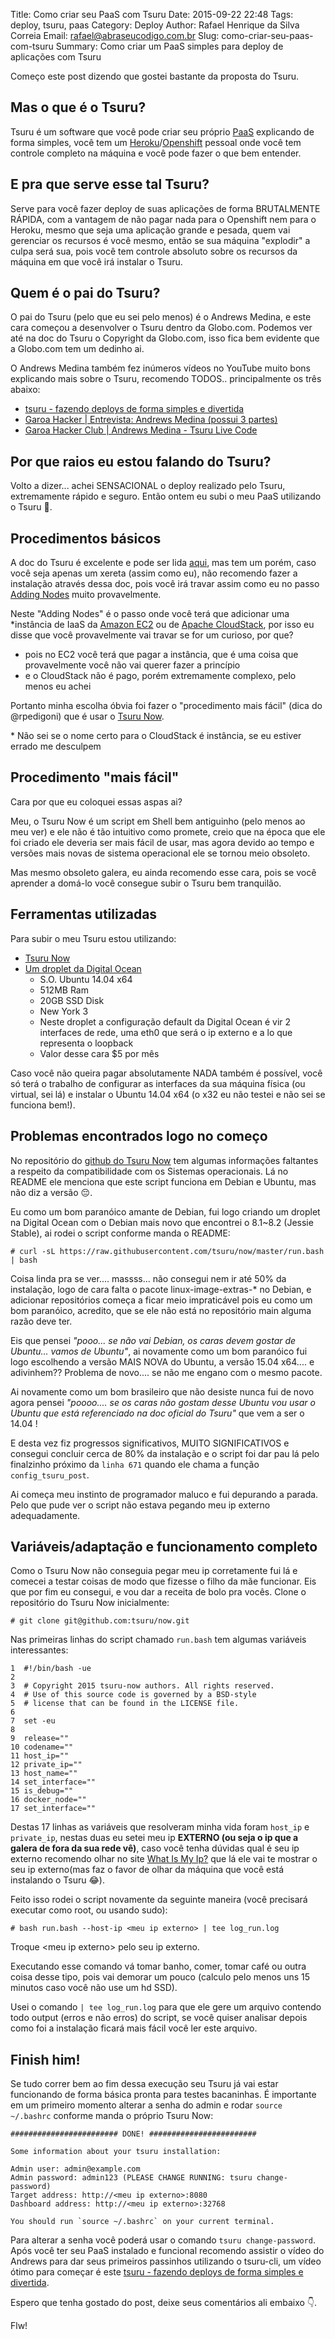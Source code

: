 Title: Como criar seu PaaS com Tsuru
Date: 2015-09-22 22:48
Tags: deploy, tsuru, paas
Category: Deploy
Author: Rafael Henrique da Silva Correia
Email: rafael@abraseucodigo.com.br
Slug: como-criar-seu-paas-com-tsuru
Summary: Como criar um PaaS simples para deploy de aplicações com Tsuru

Começo este post dizendo que gostei bastante da proposta do Tsuru. 

Mas o que é o Tsuru?
--------------------

Tsuru é um software que você pode criar seu próprio [PaaS](https://en.wikipedia.org/wiki/Platform_as_a_service) explicando de forma simples, você tem um [Heroku](https://www.heroku.com/)/[Openshift](https://www.openshift.com) pessoal onde você tem controle completo na máquina e você pode fazer o que bem entender.

E pra que serve esse tal Tsuru?
-------------------------------

Serve para você fazer deploy de suas aplicações de forma BRUTALMENTE RÁPIDA, com a vantagem de não pagar nada para o Openshift nem para o Heroku, mesmo que seja uma aplicação grande e pesada, quem vai gerenciar os recursos é você mesmo, então se sua máquina "explodir" a culpa será sua, pois você tem controle absoluto sobre os recursos da máquina em que você irá instalar o Tsuru.

Quem é o pai do Tsuru?
----------------------

O pai do Tsuru (pelo que eu sei pelo menos) é o Andrews Medina, e este cara começou a desenvolver o Tsuru dentro da Globo.com. Podemos ver até na doc do Tsuru o Copyright da Globo.com, isso fica bem evidente que a Globo.com tem um dedinho ai.

O Andrews Medina também fez inúmeros vídeos no YouTube muito bons explicando mais sobre o Tsuru, recomendo TODOS.. principalmente os três abaixo:

- [tsuru - fazendo deploys de forma simples e divertida](https://www.youtube.com/watch?v=YD3iNEBb4t0)
- [Garoa Hacker | Entrevista: Andrews Medina (possui 3 partes)](https://www.youtube.com/watch?v=h68DCFFXGW0)
- [Garoa Hacker Club | Andrews Medina - Tsuru Live Code](https://www.youtube.com/watch?v=dC79RpifEQI)

Por que raios eu estou falando do Tsuru?
----------------------------------------

Volto a dizer... achei SENSACIONAL o deploy realizado pelo Tsuru, extremamente rápido e seguro. Então ontem eu subi o meu PaaS utilizando o Tsuru :raised_hands:.

Procedimentos básicos
---------------------

A doc do Tsuru é excelente e pode ser lida [aqui](http://docs.tsuru.io/en/stable/understanding/index.html), mas tem um porém, caso você seja apenas um xereta (assim como eu), não recomendo fazer a instalação através dessa doc, pois você irá travar assim como eu no passo [Adding Nodes](http://docs.tsuru.io/en/stable/installing/adding-nodes.html) muito provavelmente. 

Neste "Adding Nodes" é o passo onde você terá que adicionar uma *instância de IaaS da [Amazon EC2](https://aws.amazon.com/pt/ec2/) ou de [Apache CloudStack](https://cloudstack.apache.org/), por isso eu disse que você provavelmente vai travar se for um curioso, por que?

- pois no EC2 você terá que pagar a instância, que é uma coisa que provavelmente você não vai querer fazer a princípio
- e o CloudStack não é pago, porém extremamente complexo, pelo menos eu achei

Portanto minha escolha óbvia foi fazer o "procedimento mais fácil" (dica do @rpedigoni) que é usar o [Tsuru Now](https://github.com/tsuru/now).

\* Não sei se o nome certo para o CloudStack é instância, se eu estiver errado me desculpem

Procedimento "mais fácil"
-------------------------

Cara por que eu coloquei essas aspas ai? 

Meu, o Tsuru Now é um script em Shell bem antiguinho (pelo menos ao meu ver) e ele não é tão intuitivo como promete, creio que na época que ele foi criado ele deveria ser mais fácil de usar, mas agora devido ao tempo e versões mais novas de sistema operacional ele se tornou meio obsoleto.

Mas mesmo obsoleto galera, eu ainda recomendo esse cara, pois se você aprender a domá-lo você consegue subir o Tsuru bem tranquilão.

Ferramentas utilizadas
----------------------

Para subir o meu Tsuru estou utilizando:

- [Tsuru Now](https://github.com/tsuru/now)
- [Um droplet da Digital Ocean](https://www.digitalocean.com/community/tutorials/how-to-create-your-first-digitalocean-droplet-virtual-server)
    - S.O. Ubuntu 14.04 x64
    - 512MB Ram 
    - 20GB SSD Disk 
    - New York 3
    - Neste droplet a configuração default da Digital Ocean é vir 2 interfaces de rede, uma eth0 que será o ip externo e a lo que representa o loopback
    - Valor desse cara $5 por mês

Caso você não queira pagar absolutamente NADA também é possível, você só terá o trabalho de configurar as interfaces da sua máquina física (ou virtual, sei lá) e instalar o Ubuntu 14.04 x64 (o x32 eu não testei e não sei se funciona bem!).

Problemas encontrados logo no começo
------------------------------------

No repositório do [github do Tsuru Now](https://github.com/tsuru/now) tem algumas informações faltantes a respeito da compatibilidade com os Sistemas operacionais. Lá no README ele menciona que este script funciona em Debian e Ubuntu, mas não diz a versão :pensive:.

Eu como um bom paranóico amante de Debian, fui logo criando um droplet na Digital Ocean com o Debian mais novo que encontrei o 8.1~8.2 (Jessie Stable), ai rodei o script conforme manda o README:

```
# curl -sL https://raw.githubusercontent.com/tsuru/now/master/run.bash | bash
```

Coisa linda pra se ver.... massss... não consegui nem ir até 50% da instalação, logo de cara falta o pacote linux-image-extras-* no Debian, e adicionar repositórios começa a ficar meio impraticável pois eu como um bom paranóico, acredito, que se ele não está no repositório main alguma razão deve ter.

Eis que pensei *"pooo... se não vai Debian, os caras devem gostar de Ubuntu... vamos de Ubuntu"*, ai novamente como um bom paranóico fui logo escolhendo a versão MAIS NOVA do Ubuntu, a versão 15.04 x64.... e adivinhem?? Problema de novo.... se não me engano com o mesmo pacote.

Ai novamente como um bom brasileiro que não desiste nunca fui de novo agora pensei *"poooo.... se os caras não gostam desse Ubuntu vou usar o Ubuntu que está referenciado na doc oficial do Tsuru"* que vem a ser o 14.04 ! 

E desta vez fiz progressos significativos, MUITO SIGNIFICATIVOS e consegui concluir cerca de 80% da instalação e o script foi dar pau lá pelo finalzinho próximo da `linha 671` quando ele chama a função `config_tsuru_post`.

Ai começa meu instinto de programador maluco e fui depurando a parada. Pelo que pude ver o script não estava pegando meu ip externo adequadamente.

Variáveis/adaptação e funcionamento completo
--------------------------------------------

Como o Tsuru Now não conseguia pegar meu ip corretamente fui lá e comecei a testar coisas de modo que fizesse o filho da mãe funcionar. Eis que por fim eu consegui, e vou dar a receita de bolo pra vocês. Clone o repositório do Tsuru Now inicialmente:

```
# git clone git@github.com:tsuru/now.git
```

Nas primeiras linhas do script chamado `run.bash` tem algumas variáveis interessantes:

```
1  #!/bin/bash -ue
2 
3  # Copyright 2015 tsuru-now authors. All rights reserved.
4  # Use of this source code is governed by a BSD-style
5  # license that can be found in the LICENSE file.
6 
7  set -eu
8
9  release=""
10 codename=""
11 host_ip=""
12 private_ip=""
13 host_name=""
14 set_interface=""
15 is_debug=""
16 docker_node=""
17 set_interface=""
```

Destas 17 linhas as variáveis que resolveram minha vida foram `host_ip` e `private_ip`, nestas duas eu setei meu ip **EXTERNO (ou seja o ip que a galera de fora da sua rede vê)**, caso você tenha dúvidas qual é seu ip externo recomendo olhar no site [What Is My Ip?](https://www.whatismyip.com/) que lá ele vai te mostrar o seu ip externo(mas faz o favor de olhar da máquina que você está instalando o Tsuru :joy:).

Feito isso rodei o script novamente da seguinte maneira (você precisará executar como root, ou usando sudo):

```
# bash run.bash --host-ip <meu ip externo> | tee log_run.log
```

Troque <meu ip externo\> pelo seu ip externo. 

Executando esse comando vá tomar banho, comer, tomar café ou outra coisa desse tipo, pois vai demorar um pouco (calculo pelo menos uns 15 minutos caso você não use um hd SSD).

Usei o comando `| tee log_run.log` para que ele gere um arquivo contendo todo output (erros e não erros) do script, se você quiser analisar depois como foi a instalação ficará mais fácil você ler este arquivo.

Finish him!
-----------

Se tudo correr bem ao fim dessa execução seu Tsuru já vai estar funcionando de forma básica pronta para testes bacaninhas. É importante em um primeiro momento alterar a senha do admin e rodar `source ~/.bashrc` conforme manda o próprio Tsuru Now:

```
######################## DONE! ########################

Some information about your tsuru installation:

Admin user: admin@example.com
Admin password: admin123 (PLEASE CHANGE RUNNING: tsuru change-password)
Target address: http://<meu ip externo>:8080
Dashboard address: http://<meu ip externo>:32768

You should run `source ~/.bashrc` on your current terminal.
```

Para alterar a senha você poderá usar o comando `tsuru change-password`. Após você ter seu PaaS instalado e funcional recomendo assistir o vídeo do Andrews para dar seus primeiros passinhos utilizando o tsuru-cli, um vídeo ótimo para começar é este [tsuru - fazendo deploys de forma simples e divertida](https://www.youtube.com/watch?v=YD3iNEBb4t0).

Espero que tenha gostado do post, deixe seus comentários ali embaixo :point_down:.

Flw!
